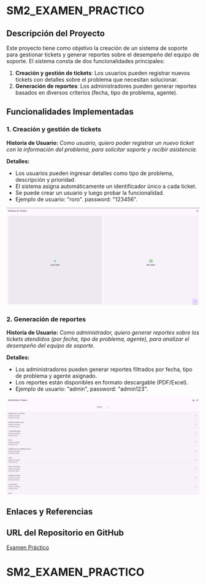 # SM2_EXAMEN_PRACTICO

## Descripción del Proyecto
Este proyecto tiene como objetivo la creación de un sistema de soporte para gestionar tickets y generar reportes sobre el desempeño del equipo de soporte. El sistema consta de dos funcionalidades principales:

1. **Creación y gestión de tickets**: Los usuarios pueden registrar nuevos tickets con detalles sobre el problema que necesitan solucionar.
2. **Generación de reportes**: Los administradores pueden generar reportes basados en diversos criterios (fecha, tipo de problema, agente).

## Funcionalidades Implementadas

### 1. Creación y gestión de tickets
   **Historia de Usuario:** *Como usuario, quiero poder registrar un nuevo ticket con la información del problema, para solicitar soporte y recibir asistencia.*
   
   **Detalles:**
   - Los usuarios pueden ingresar detalles como tipo de problema, descripción y prioridad.
   - El sistema asigna automáticamente un identificador único a cada ticket.
   - Se puede crear un usuario y luego probar la funcionalidad.
   - Ejemplo de usuario: "roro". password: "123456".
     
![Captura de la pantalla de la creación de tickets](imagen1.png)


### 2. Generación de reportes
   **Historia de Usuario:** *Como administrador, quiero generar reportes sobre los tickets atendidos (por fecha, tipo de problema, agente), para analizar el desempeño del equipo de soporte.*

   **Detalles:**
   - Los administradores pueden generar reportes filtrados por fecha, tipo de problema y agente asignado.
   - Los reportes están disponibles en formato descargable (PDF/Excel).
   - Ejemplo de usuario: "admin", password: "admin123".

![Captura de la pantalla de generación de reportes](imagen2.png)

## Enlaces y Referencias



## URL del Repositorio en GitHub
[Examen Práctico](https://github.com/RodrigoDLCC/SM2_EXAMEN_PRACTICO.git)
# SM2_EXAMEN_PRACTICO